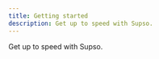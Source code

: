 ```yaml
---
title: Getting started
description: Get up to speed with Supso.
---
```


Get up to speed with Supso.
